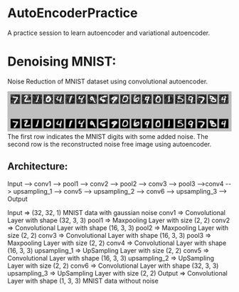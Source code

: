 # AutoEncoderPractice
A practice session to learn autoencoder and variational autoencoder.

# Denoising MNIST:
Noise Reduction of MNIST dataset using convolutional autoencoder.

![Sample Noise Reduction Output](output_sample.png)
The first row indicates the MNIST digits with some added noise. The second row is the reconstructed noise free image using autoencoder.

## Architecture:

Input --> conv1 --> pool1 --> conv2 --> pool2 --> conv3 --> pool3 -->conv4 --> upsampling_1 --> conv5 --> upsampling_2 --> conv6 --> upsampling_3 --> Output

Input => (32, 32, 1) MNIST data with gaussian noise
conv1 => Convolutional Layer with shape (32, 3, 3)
pool1 => Maxpooling Layer with size (2, 2)
conv2 => Convolutional Layer with shape (16, 3, 3)
pool2 => Maxpooling Layer with size (2, 2)
conv3 => Convolutional Layer with shape (16, 3, 3)
pool3 => Maxpooling Layer with size (2, 2)
conv4 => Convolutional Layer with shape (16, 3, 3)
upsampling_1 => UpSampling Layer with size (2, 2)
conv5 => Convolutional Layer with shape (16, 3, 3)
upsampling_2 => UpSampling Layer with size (2, 2)
conv6 => Convolutional Layer with shape (32, 3, 3)
upsampling_3 => UpSampling Layer with size (2, 2)
Output => Convolutional Layer with shape (1, 3, 3) MNIST data without noise

